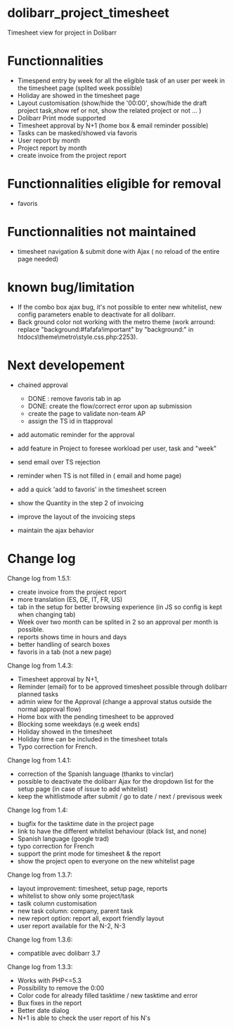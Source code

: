 # dolibarr_project_timesheet
Timesheet view for project in Dolibarr


# Functionnalities
 - Timespend entry by week for all the eligible task of an user per week in the timesheet page (splited week possible)
 - Holiday are showed in the timesheet page
 - Layout customisation (show/hide the '00:00', show/hide the draft project task,show ref or not, show the related project or not ... )
 - Dolibarr Print mode supported 
 - Timesheet approval by N+1 (home box & email reminder possible)
 - Tasks can be masked/showed via favoris
 - User report by month
 - Project report by month
 - create invoice from the project report

 
# Functionnalities eligible for removal
- favoris 

# Functionnalities not maintained
 - timesheet navigation & submit done with Ajax ( no reload of the entire page needed)

# known bug/limitation
- If the combo box ajax bug, it's not possible to enter new whitelist, new config parameters enable to deactivate for all dolibarr.
- Back ground color not working with the metro theme (work arround: replace "background:#fafafa!important" by "background:" in htdocs\theme\metro\style.css.php:2253).

# Next developement

- chained approval
    - DONE : remove favoris tab in ap
    - DONE: create the flow/correct error upon ap submission
    - create the page to validate non-team AP
    - assign the TS id in ttapproval

- add automatic reminder for the approval
- add feature in Project to foresee workload per user, task and "week"
- send email over TS rejection
- reminder when TS is not filled in ( email and home page)
- add a quick 'add to favoris' in the timesheet screen
- show the Quantity in the step 2 of invoicing
- improve the layout of the invoicing steps
- maintain the ajax behavior

# Change log

Change log from 1.5.1:

- create invoice from the project report
- more translation (ES, DE, IT, FR, US)
- tab in the setup for better browsing experience (in JS so config is kept when changing tab)
- Week over two month can be splited in 2 so an approval per month is possible.
- reports shows time in hours and days
- better handling of search boxes
- favoris in a tab (not a new page)

Change log from 1.4.3:

 - Timesheet approval by N+1, 
 - Reminder (email) for to be approved timesheet possible through dolibarr planned tasks 
 - admin wiew for the Approval (change a approval status outside the normal approval flow)
 - Home box with the pending timesheet to be approved
 - Blocking some weekdays (e.g week ends)
 - Holiday showed in the timesheet
 - Holiday time can be included in the timesheet totals
 - Typo correction for French.
 
Change log from 1.4.1: 

 - correction of the Spanish language (thanks to vinclar)
 - possible to deactivate the dolibarr Ajax for the dropdown list for the setup page (in case of issue to add whitelist) 
 - keep the whitlistmode after submit / go to date / next / previsous week


Change log from 1.4: 

- bugfix for the tasktime date in the project page
- link to have the different whitelist behaviour (black list, and none)
- Spanish language (google trad)
- typo correction for French
- support the print mode for timesheet & the report
- show the project open to everyone on the new whitelist page

Change log from 1.3.7:

- layout improvement: timesheet, setup page, reports
- whitelist to show only some project/task
- taslk column customisation 
- new task column: company, parent task
- new report option: report all, export friendly layout
- user report available for the N-2, N-3 

Change log from 1.3.6:

- compatible avec dolibarr 3.7


Change log from 1.3.3:

- Works with PHP<=5.3
- Possibility to remove the 0:00
- Color code for already filled tasktime / new tasktime and error
- Bux fixes in the report
- Better date dialog
- N+1 is able to check the user report of his N's
